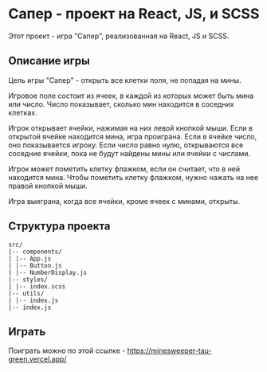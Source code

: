 # Сапер - проект на React, JS, и SCSS

Этот проект - игра "Сапер", реализованная на React, JS и SCSS.

## Описание игры

Цель игры "Сапер" - открыть все клетки поля, не попадая на мины.

Игровое поле состоит из ячеек, в каждой из которых может быть мина или число. Число показывает, сколько мин находится в соседних клетках.

Игрок открывает ячейки, нажимая на них левой кнопкой мыши. Если в открытой ячейке находится мина, игра проиграна. Если в ячейке число, оно показывается игроку. Если число равно нулю, открываются все соседние ячейки, пока не будут найдены мины или ячейки с числами.

Игрок может пометить клетку флажком, если он считает, что в ней находится мина. Чтобы пометить клетку флажком, нужно нажать на нее правой кнопкой мыши.

Игра выиграна, когда все ячейки, кроме ячеек с минами, открыты.

## Структура проекта

```
src/
|-- components/
| |-- App.js
| |-- Button.js
| |-- NumberDisplay.js
|-- styles/
| |-- index.scss
|-- utils/
| |-- index.js
|-- index.js
```

## Играть

Поиграть можно по этой ссылке - https://minesweeper-tau-green.vercel.app/
